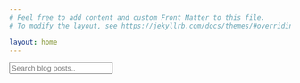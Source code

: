 ```yaml
---
# Feel free to add content and custom Front Matter to this file.
# To modify the layout, see https://jekyllrb.com/docs/themes/#overriding-theme-defaults

layout: home
---
```

<!-- in support of search functionality -->

<!-- HTML elements for search -->
<input type="text" id="search-input" placeholder="Search blog posts..">
<ul id="results-container"></ul>

<!-- include the actual script -->
<script src="https://unpkg.com/simple-jekyll-search@latest/dest/simple-jekyll-search.min.js"></script>

<!-- call the search script based on values in search input field -->
<script>
SimpleJekyllSearch({
  searchInput: document.getElementById('search-input'),
  resultsContainer: document.getElementById('results-container'),
  json: '/search.json'
})
</script>